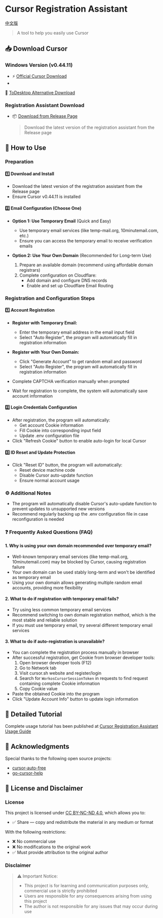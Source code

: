# Cursor Registration Assistant

[中文版](./README.md)

> A tool to help you easily use Cursor

## 📥 Download Cursor

### Windows Version (v0.44.11)

- ⚡ [Official Cursor Download](https://downloader.cursor.sh/builds/250103fqxdt5u9z/windows/nsis/x64)
-
🔄 [ToDesktop Alternative Download](https://download.todesktop.com/230313mzl4w4u92/Cursor%20Setup%200.44.11%20-%20Build%20250103fqxdt5u9z-x64.exe)

### Registration Assistant Download

- 📦 [Download from Release Page](https://github.com/ktovoz/cursorRegister/releases)
  > Download the latest version of the registration assistant from the Release page

## 🔐 How to Use

### Preparation

#### 1️⃣ Download and Install

- Download the latest version of the registration assistant from the Release page
- Ensure Cursor v0.44.11 is installed

#### 2️⃣ Email Configuration (Choose One)

- **Option 1: Use Temporary Email** (Quick and Easy)
    - Use temporary email services (like temp-mail.org, 10minutemail.com, etc.)
    - Ensure you can access the temporary email to receive verification emails

- **Option 2: Use Your Own Domain** (Recommended for Long-term Use)
    1. Prepare an available domain (recommend using affordable domain registrars)
    2. Complete configuration on Cloudflare:
        - Add domain and configure DNS records
        - Enable and set up Cloudflare Email Routing

### Registration and Configuration Steps

#### 1️⃣ Account Registration

- **Register with Temporary Email:**
    - Enter the temporary email address in the email input field
    - Select "Auto Register", the program will automatically fill in registration information

- **Register with Your Own Domain:**
    - Click "Generate Account" to get random email and password
    - Select "Auto Register", the program will automatically fill in registration information

- Complete CAPTCHA verification manually when prompted
- Wait for registration to complete, the system will automatically save account information

#### 2️⃣ Login Credentials Configuration

- After registration, the program will automatically:
    - Get account Cookie information
    - Fill Cookie into corresponding input field
    - Update .env configuration file
- Click "Refresh Cookie" button to enable auto-login for local Cursor

#### 3️⃣ ID Reset and Update Protection

- Click "Reset ID" button, the program will automatically:
    - Reset device machine code
    - Disable Cursor auto-update function
    - Ensure normal account usage

### ⚙️ Additional Notes

- The program will automatically disable Cursor's auto-update function to prevent updates to unsupported new versions
- Recommend regularly backing up the .env configuration file in case reconfiguration is needed

### ❓ Frequently Asked Questions (FAQ)

#### 1. Why is using your own domain recommended over temporary email?

- Well-known temporary email services (like temp-mail.org, 10minutemail.com) may be blocked by Cursor, causing
  registration failure
- Your own domain can be used stably long-term and won't be identified as temporary email
- Using your own domain allows generating multiple random email accounts, providing more flexibility

#### 2. What to do if registration with temporary email fails?

- Try using less common temporary email services
- Recommend switching to own domain registration method, which is the most stable and reliable solution
- If you must use temporary email, try several different temporary email services

#### 3. What to do if auto-registration is unavailable?

- You can complete the registration process manually in browser
- After successful registration, get Cookie from browser developer tools:
    1. Open browser developer tools (F12)
    2. Go to Network tab
    3. Visit cursor.sh website and register/login
    4. Search for `WorkosCursorSessionToken` in requests to find request containing complete Cookie information
    5. Copy Cookie value
- Paste the obtained Cookie into the program
- Click "Update Account Info" button to update login information

## 📖 Detailed Tutorial

Complete usage tutorial has been published
at [Cursor Registration Assistant Usage Guide](https://www.ktovoz.com/blog/%E6%95%99%E5%AD%A6/Cursor%E6%B3%A8%E5%86%8C%E5%8A%A9%E6%89%8B%E9%A3%9F%E7%94%A8%E6%8C%87%E5%8D%97)

## 🙏 Acknowledgments

Special thanks to the following open source projects:

- [cursor-auto-free](https://github.com/chengazhen/cursor-auto-free)
- [go-cursor-help](https://github.com/yuaotian/go-cursor-help)

## 📜 License and Disclaimer

### License

This project is licensed under [CC BY-NC-ND 4.0](https://creativecommons.org/licenses/by-nc-nd/4.0/), which allows you
to:

- ✅ Share — copy and redistribute the material in any medium or format

With the following restrictions:

- ❌ No commercial use
- ❌ No modifications to the original work
- ✅ Must provide attribution to the original author

### Disclaimer

> ⚠️ Important Notice:
> - This project is for learning and communication purposes only, commercial use is strictly prohibited
> - Users are responsible for any consequences arising from using this project
> - The author is not responsible for any issues that may occur during use 